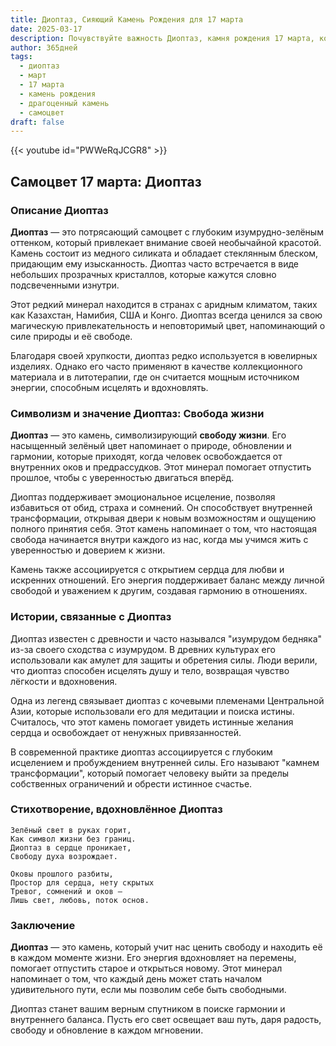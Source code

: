 ```yaml
---
title: Диоптаз, Сияющий Камень Рождения для 17 марта
date: 2025-03-17
description: Почувствуйте важность Диоптаз, камня рождения 17 марта, который символизирует Свобода жизни. Пусть его красота и значение осветят ваш день.
author: 365дней
tags:
  - диоптаз
  - март
  - 17 марта
  - камень рождения
  - драгоценный камень
  - самоцвет
draft: false
---
```


{{< youtube id="PWWeRqJCGR8" >}}


## Самоцвет 17 марта: Диоптаз

### Описание Диоптаз

**Диоптаз** — это потрясающий самоцвет с глубоким изумрудно-зелёным оттенком, который привлекает внимание своей необычайной красотой. Камень состоит из медного силиката и обладает стеклянным блеском, придающим ему изысканность. Диоптаз часто встречается в виде небольших прозрачных кристаллов, которые кажутся словно подсвеченными изнутри.

Этот редкий минерал находится в странах с аридным климатом, таких как Казахстан, Намибия, США и Конго. Диоптаз всегда ценился за свою магическую привлекательность и неповторимый цвет, напоминающий о силе природы и её свободе.

Благодаря своей хрупкости, диоптаз редко используется в ювелирных изделиях. Однако его часто применяют в качестве коллекционного материала и в литотерапии, где он считается мощным источником энергии, способным исцелять и вдохновлять.

### Символизм и значение Диоптаз: Свобода жизни

**Диоптаз** — это камень, символизирующий **свободу жизни**. Его насыщенный зелёный цвет напоминает о природе, обновлении и гармонии, которые приходят, когда человек освобождается от внутренних оков и предрассудков. Этот минерал помогает отпустить прошлое, чтобы с уверенностью двигаться вперёд.

Диоптаз поддерживает эмоциональное исцеление, позволяя избавиться от обид, страха и сомнений. Он способствует внутренней трансформации, открывая двери к новым возможностям и ощущению полного принятия себя. Этот камень напоминает о том, что настоящая свобода начинается внутри каждого из нас, когда мы учимся жить с уверенностью и доверием к жизни.

Камень также ассоциируется с открытием сердца для любви и искренних отношений. Его энергия поддерживает баланс между личной свободой и уважением к другим, создавая гармонию в отношениях.

### Истории, связанные с Диоптаз

Диоптаз известен с древности и часто назывался "изумрудом бедняка" из-за своего сходства с изумрудом. В древних культурах его использовали как амулет для защиты и обретения силы. Люди верили, что диоптаз способен исцелять душу и тело, возвращая чувство лёгкости и вдохновения.

Одна из легенд связывает диоптаз с кочевыми племенами Центральной Азии, которые использовали его для медитации и поиска истины. Считалось, что этот камень помогает увидеть истинные желания сердца и освобождает от ненужных привязанностей.

В современной практике диоптаз ассоциируется с глубоким исцелением и пробуждением внутренней силы. Его называют "камнем трансформации", который помогает человеку выйти за пределы собственных ограничений и обрести истинное счастье.

### Стихотворение, вдохновлённое Диоптаз

	Зелёный свет в руках горит,  
	Как символ жизни без границ.  
	Диоптаз в сердце проникает,  
	Свободу духа возрождает.
	
	Оковы прошлого разбиты,  
	Простор для сердца, нету скрытых  
	Тревог, сомнений и оков —  
	Лишь свет, любовь, поток основ.

### Заключение

**Диоптаз** — это камень, который учит нас ценить свободу и находить её в каждом моменте жизни. Его энергия вдохновляет на перемены, помогает отпустить старое и открыться новому. Этот минерал напоминает о том, что каждый день может стать началом удивительного пути, если мы позволим себе быть свободными.

Диоптаз станет вашим верным спутником в поиске гармонии и внутреннего баланса. Пусть его свет освещает ваш путь, даря радость, свободу и обновление в каждом мгновении.